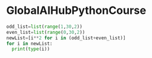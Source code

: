 # GlobalAIHubPythonCourse
```python
odd_list=list(range(1,30,2))
even_list=list(range(0,30,2))
newList=[i**2 for i in (odd_list+even_list)]
for i in newList:
  print(type(i))
```

